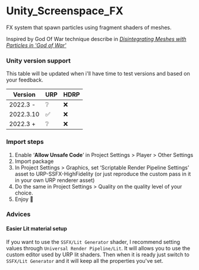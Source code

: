 # Unity_Screenspace_FX

FX system that spawn particles using fragment shaders of meshes. 

Inspired by God Of War technique describe in [*Disintegrating Meshes with Particles in 'God of War'*](https://www.youtube.com/watch?v=ajNSrTprWsg&t=711s)

### Unity version support
This table will be updated when i'll have time to test versions and based on your feedback.

| Version         | URP     | HDRP |
|--------------|-----------|------------|
| 2022.3 - | ❔      | ❌        |
| 2022.3.10 | ✅      | ❌        |
| 2022.3 +      | ❔  | ❌       |


### Import steps

1. Enable ‘**Allow Unsafe Code**’ in Project Settings > Player > Other Settings
2. Import package
3. In Project Settings > Graphics, set ‘Scriptable Render Pipeline Settings’ asset to URP-SSFX-HighFidelity (or just reproduce the custom pass in it in your own URP renderer asset)
4. Do the same in Project Settings > Quality on the quality level of your choice.
5. Enjoy 🥳

### Advices

#### Easier Lit material setup
If you want to use the `SSFX/Lit Generator` shader, I recommend setting values through `Universal Render Pipeline/Lit`. It will allows you to use the custom editor used by URP lit shaders. Then when it is ready just switch to `SSFX/Lit Generator` and it will keep all the properties you've set.